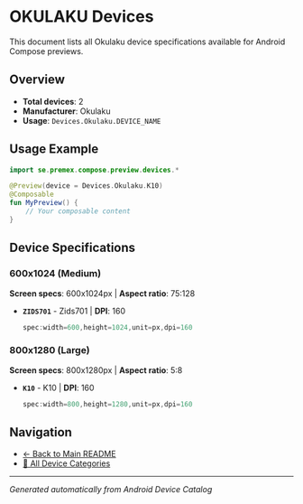 # OKULAKU Devices

This document lists all Okulaku device specifications available for Android Compose previews.

## Overview

- **Total devices**: 2
- **Manufacturer**: Okulaku
- **Usage**: `Devices.Okulaku.DEVICE_NAME`

## Usage Example

```kotlin
import se.premex.compose.preview.devices.*

@Preview(device = Devices.Okulaku.K10)
@Composable
fun MyPreview() {
    // Your composable content
}
```

## Device Specifications

### 600x1024 (Medium)

**Screen specs**: 600x1024px | **Aspect ratio**: 75:128

- **`ZIDS701`** - Zids701 | **DPI**: 160
  ```kotlin
  spec:width=600,height=1024,unit=px,dpi=160
  ```

### 800x1280 (Large)

**Screen specs**: 800x1280px | **Aspect ratio**: 5:8

- **`K10`** - K10 | **DPI**: 160
  ```kotlin
  spec:width=800,height=1280,unit=px,dpi=160
  ```

## Navigation

- [← Back to Main README](../../README.md)
- [📱 All Device Categories](../README.md)

---
*Generated automatically from Android Device Catalog*
